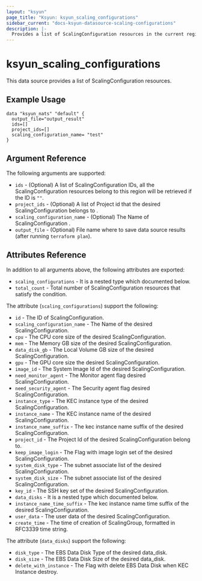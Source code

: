 ```yaml
---
layout: "ksyun"
page_title: "Ksyun: ksyun_scaling_configurations"
sidebar_current: "docs-ksyun-datasource-scaling-configurations"
description: |-
  Provides a list of ScalingConfiguration resources in the current region.
---
```


# ksyun_scaling_configurations

This data source provides a list of ScalingConfiguration resources.

## Example Usage

```hcl
data "ksyun_nats" "default" {
  output_file="output_result"
  ids=[]
  project_ids=[]
  scaling_configuration_name= "test"
}
```

## Argument Reference

The following arguments are supported:

* `ids` - (Optional) A list of ScalingConfiguration IDs, all the ScalingConfiguration resources belong to this region will be retrieved if the ID is `""`.
* `project_ids` - (Optional) A list of Project id that the desired ScalingConfiguration belongs to .
* `scaling_configuration_name` - (Optional) The Name of ScalingConfiguration .  
* `output_file` - (Optional) File name where to save data source results (after running `terraform plan`).

## Attributes Reference

In addition to all arguments above, the following attributes are exported:

* `scaling_configurations` - It is a nested type which documented below.
* `total_count` - Total number of ScalingConfiguration resources that satisfy the condition.

The attribute (`scaling_configurations`) support the following:

* `id` - The ID of ScalingConfiguration.
* `scaling_configuration_name` - The Name of the desired ScalingConfiguration.
* `cpu` - The CPU core size of the desired ScalingConfiguration. 
* `mem` - The Memory GB size of the desired ScalingConfiguration.
* `data_disk_gb` - The Local Volume GB size of the desired ScalingConfiguration.
* `gpu` - The GPU core size the desired ScalingConfiguration.
* `image_id` - The System Image Id of the desired ScalingConfiguration.  
* `need_monitor_agent` - The Monitor agent flag desired ScalingConfiguration.
* `need_security_agent` - The Security agent flag desired ScalingConfiguration.
* `instance_type` - The KEC instance type of the desired ScalingConfiguration.
* `instance_name` - The KEC instance name of the desired ScalingConfiguration.
* `instance_name_suffix` - The kec instance name suffix of the desired ScalingConfiguration.
* `project_id` - The Project Id of the desired ScalingConfiguration belong to.
* `keep_image_login` - The Flag with image login set of the desired ScalingConfiguration.  
* `system_disk_type` - The subnet associate list of the desired ScalingConfiguration.
* `system_disk_size` - The subnet associate list of the desired ScalingConfiguration.
* `key_id` - The SSH key set of the desired ScalingConfiguration.  
* `data_disks` - It is a nested type which documented below.
* `instance_name_time_suffix` -  The kec instance name time suffix of the desired ScalingConfiguration.
* `user_data` - The user data of the desired ScalingConfiguration.  
* `create_time` - The time of creation of ScalingGroup, formatted in RFC3339 time string.

The attribute (`data_disks`) support the following:

* `disk_type` - The EBS Data Disk Type of the desired data_disk.
* `disk_size` - The EBS Data Disk Size of the desired data_disk.
* `delete_with_instance` - The Flag with delete EBS Data Disk when KEC Instance destroy.